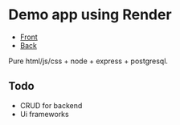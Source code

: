 # Demo app using Render
- [Front](https://demo-app-front-o4rj.onrender.com/)
- [Back](https://demo-app-4f7b.onrender.com)

Pure html/js/css + node + express + postgresql.

## Todo
 - CRUD for backend
 - Ui frameworks


